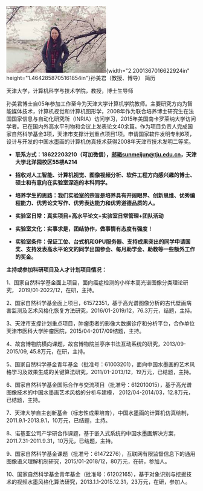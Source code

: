 ![](image001.jpg){width="2.2001367016622924in" height="1.4642858705161854in"}孙美君（教授、博导） 简历

天津大学，计算机科学与技术学院，教授，博士生导师

孙美君博士自05年参加工作至今为天津大学计算机学院教师。主要研究方向为智能媒体技术，计算机视觉和计算机图形学，2008年作为联合培养博士研究生在法国国家信息与自动化研究所（INRIA）访问学习，2015年美国南卡罗莱纳大学访问学者。已在国内外高水平刊物和会议上发表论文40余篇。作为项目负责人完成国家自然科学基金3项，天津市支撑计划重点项目1项。申请国家软件发明专利6项，设计与开发的中国水墨画的计算机仿真技术获得2008年天津市技术发明二等奖。

-   **联系方式：18622203210（可加微信），邮箱sunmeijun@tju.edu.cn，天津大学北洋园校区55楼A214**

-   **招收对人工智能、计算机视觉、图像视频分析、软件工程方向感兴趣的博士、硕士和有意向在实验室深造的本科同学。**

-   **培养学生的思路：我们实验室的宗旨是培养具有开阔眼界、创新思维、优秀编程能力、优秀论文写作、优秀表达能力和优秀道德品质的人。**

-   **实验室日常：真实项目+高水平论文+实验室日常管理+团队活动**

-   **实验室文化：实事求是，团结协作，做事情有态度有强度！**

-   **实验室条件：保证工位、台式机和GPU服务器、支持成果突出的同学申请国奖、支持发表高水平论文的同学出国参会、每月助学金、助教等一些额外工作的奖金。**

**主持或参加科研项目及人才计划项目情况：**

1、国家自然科学基金面上项目，面向癌症检测的小样本高光谱图像分类理论研究， 2019/01-2022/12，在研，主持。

2、国家自然科学基金面上项目，61572351，基于高光谱图像分析的古代壁画病害监测及艺术风格化恢复方法研究，2016/01-2019/12，76.3万元，结题，主持。

3、天津市支撑计划重点项目，肿瘤患者的影像大数据诊疗和分析平台，合作单位天津市医科大学肿瘤医院，2015/04-2017/09结题，主持。

4、故宫博物院横向课题，故宫博物院兰亭序书法互动系统的研究，2013/09-2015/09, 45.8万元，在研，主持。

5、国家自然科学基金青年基金（批准号：61003201），面向中国水墨画的艺术风格学习及效果生成的关键算法研究，2011/01-2013/12，19万元，已结题，主持。

6、国家自然科学基金国际合作与交流项目（批准号：612010015），基于高光谱图像技术的中国水墨画艺术风格的分析与建模， 2012/04-2014/03，12.8万元，已结题，主持。

7、天津大学自主创新基金（标志性成果培育），中国水墨画的计算机仿真绘制，2011.9.1-2013.9.1，10万元，已结题，主持。

8、诺基亚公司产学研合作课题，基于嵌入式系统的中国水墨画解决方案，2011.7.31-2011.9.31，10万元，已结题，主持。

9、国家自然科学基金课题（批准号：61472276），互联网有限监督信息下的通用图像语义理解机制研究，2015/01-2018/12，80万元，在研，参加人。

10、国家自然科学基金青年基金（批准号：61202165），基于对象识别与挖掘技术的视频水墨风格化算法研究，2013.1.1-2015.12.31，23万元，在研，参加人。
